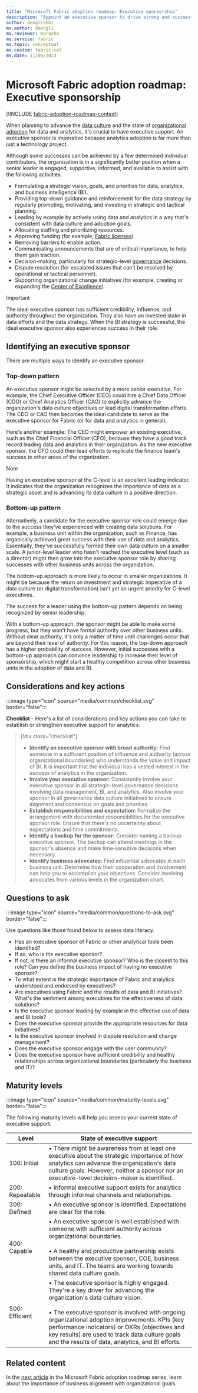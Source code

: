 ```yaml
---
title: "Microsoft Fabric adoption roadmap: Executive sponsorship"
description: "Appoint an executive sponsor to drive strong and successful adoption of Microsoft Fabric."
author: denglishbi
ms.author: daengli
ms.reviewer: maroche
ms.service: fabric
ms.topic: conceptual
ms.custom: fabric-cat
ms.date: 11/06/2023
---
```


# Microsoft Fabric adoption roadmap: Executive sponsorship

[!INCLUDE [fabric-adoption-roadmap-context](includes/fabric-adoption-roadmap-context.md)]

When planning to advance the [data culture](fabric-adoption-roadmap-data-culture.md) and the state of [organizational adoption](fabric-adoption-roadmap-maturity-levels.md#organizational-adoption-maturity-levels) for data and analytics, it's crucial to have executive support. An executive sponsor is imperative because analytics adoption is far more than just a technology project.

Although some successes can be achieved by a few determined individual contributors, the organization is in a significantly better position when a senior leader is engaged, supportive, informed, and available to assist with the following activities.

- Formulating a strategic vision, goals, and priorities for data, analytics, and business intelligence (BI).
- Providing top-down guidance and reinforcement for the data strategy by regularly promoting, motivating, and investing in strategic and tactical planning.
- Leading by example by actively using data and analytics in a way that's consistent with data culture and adoption goals.
- Allocating staffing and prioritizing resources.
- Approving funding (for example, [Fabric licenses](/fabric/enterprise/licenses)).
- Removing barriers to enable action.
- Communicating announcements that are of critical importance, to help them gain traction.
- Decision-making, particularly for strategic-level [governance](fabric-adoption-roadmap-governance.md) decisions.
- Dispute resolution (for escalated issues that can't be resolved by operational or tactical personnel).
- Supporting organizational change initiatives (for example, creating or expanding the [Center of Excellence](fabric-adoption-roadmap-center-of-excellence.md)).

> [!IMPORTANT]
> The ideal executive sponsor has sufficient credibility, influence, and authority throughout the organization. They also have an invested stake in data efforts and the data strategy. When the BI strategy is successful, the ideal executive sponsor also experiences success in their role.

## Identifying an executive sponsor

There are multiple ways to identify an executive sponsor.

### Top-down pattern

An executive sponsor might be selected by a more senior executive. For example, the Chief Executive Officer (CEO) could hire a Chief Data Officer (CDO) or Chief Analytics Officer (CAO) to explicitly advance the organization's data culture objectives or lead digital transformation efforts. The CDO or CAO then becomes the ideal candidate to serve as the executive sponsor for Fabric (or for data and analytics in general).

Here's another example: The CEO might empower an existing executive, such as the Chief Financial Officer (CFO), because they have a good track record leading data and analytics in their organization. As the new executive sponsor, the CFO could then lead efforts to replicate the finance team's success to other areas of the organization.

> [!NOTE]
> Having an executive sponsor at the C-level is an excellent leading indicator. It indicates that the organization recognizes the importance of data as a strategic asset and is advancing its data culture in a positive direction.

### Bottom-up pattern

Alternatively, a candidate for the executive sponsor role could emerge due to the success they've experienced with creating data solutions. For example, a business unit within the organization, such as Finance, has organically achieved great success with their use of data and analytics. Essentially, they've successfully formed their own data culture on a smaller scale. A junior-level leader who hasn't reached the executive level (such as a director) might then grow into the executive sponsor role by sharing successes with other business units across the organization.

The bottom-up approach is more likely to occur in smaller organizations. It might be because the return on investment and strategic imperative of a data culture (or digital transformation) isn't yet an urgent priority for C-level executives.

The success for a leader using the bottom-up pattern depends on being recognized by senior leadership.

With a bottom-up approach, the sponsor might be able to make some progress, but they won't have formal authority over other business units. Without clear authority, it's only a matter of time until challenges occur that are beyond their level of authority. For this reason, the top-down approach has a higher probability of success. However, initial successes with a bottom-up approach can convince leadership to increase their level of sponsorship, which might start a healthy competition across other business units in the adoption of data and BI.

## Considerations and key actions

:::image type="icon" source="media/common/checklist.svg" border="false":::

**Checklist** - Here's a list of considerations and key actions you can take to establish or strengthen executive support for analytics.

> [!div class="checklist"]
> - **Identify an executive sponsor with broad authority:** Find someone in a sufficient position of influence and authority (across organizational boundaries) who understands the value and impact of BI. It is important that the individual has a vested interest in the success of analytics in the organization.
> - **Involve your executive sponsor:** Consistently involve your executive sponsor in all strategic-level governance decisions involving data management, BI, and analytics. Also involve your sponsor in all governance data culture initiatives to ensure alignment and consensus on goals and priorities.
> - **Establish responsibilities and expectation:** Formalize the arrangement with documented responsibilities for the executive sponsor role. Ensure that there's no uncertainty about expectations and time commitments.
> - **Identify a backup for the sponsor:** Consider naming a backup executive sponsor. The backup can attend meetings in the sponsor's absence and make time-sensitive decisions when necessary.
> - **Identify business advocates:** Find influential advocates in each business unit. Determine how their cooperation and involvement can help you to accomplish your objectives. Consider involving advocates from various levels in the organization chart.

## Questions to ask

:::image type="icon" source="media/common/questions-to-ask.svg" border="false":::

Use questions like those found below to assess data literacy.

- Has an executive sponsor of Fabric or other analytical tools been identified?
- If so, who is the executive sponsor?
- If not, is there an informal executive sponsor? Who is the closest to this role? Can you define the business impact of having no executive sponsor?
- To what extent is the strategic importance of Fabric and analytics understood and endorsed by executives?
- Are executives using Fabric and the results of data and BI initiatives? What's the sentiment among executives for the effectiveness of data solutions?
- Is the executive sponsor leading by example in the effective use of data and BI tools?
- Does the executive sponsor provide the appropriate resources for data initiatives?
- Is the executive sponsor involved in dispute resolution and change management?
- Does the executive sponsor engage with the user community?
- Does the executive sponsor have sufficient credibility and healthy relationships across organizational boundaries (particularly the business and IT)?

## Maturity levels

:::image type="icon" source="media/common/maturity-levels.svg" border="false":::

The following maturity levels will help you assess your current state of executive support.

| **Level** | **State of executive support** |
| --- | --- |
| 100: Initial | &bull;&nbsp;There might be awareness from at least one executive about the strategic importance of how analytics can advance the organization's data culture goals. However, neither a sponsor nor an executive-level decision-maker is identified. |
| 200: Repeatable | &bull;&nbsp;Informal executive support exists for analytics through informal channels and relationships. |
| 300: Defined | &bull;&nbsp;An executive sponsor is identified. Expectations are clear for the role. |
| 400: Capable | &bull;&nbsp;An executive sponsor is well established with someone with sufficient authority across organizational boundaries. <br/><br/>&bull;&nbsp;A healthy and productive partnership exists between the executive sponsor, COE, business units, and IT. The teams are working towards shared data culture goals. |
| 500: Efficient | &bull;&nbsp;The executive sponsor is highly engaged. They're a key driver for advancing the organization's data culture vision. <br/><br/>&bull;&nbsp;The executive sponsor is involved with ongoing organizational adoption improvements. KPIs (key performance indicators) or OKRs (objectives and key results) are used to track data culture goals and the results of data, analytics, and BI efforts. |

## Related content

In the [next article](fabric-adoption-roadmap-business-alignment.md) in the Microsoft Fabric adoption roadmap series, learn about the importance of business alignment with organizational goals.
